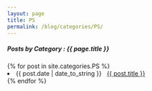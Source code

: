 ```yaml
---
layout: page
title: PS
permalink: /blog/categories/PS/
---
```


<h5> Posts by Category : {{ page.title }} </h5>

<div class="card">
{% for post in site.categories.PS %}
 <li class="category-posts"><span>{{ post.date | date_to_string }}</span> &nbsp; <a href="{{ post.url }}">{{ post.title }}</a></li>
{% endfor %}
</div>